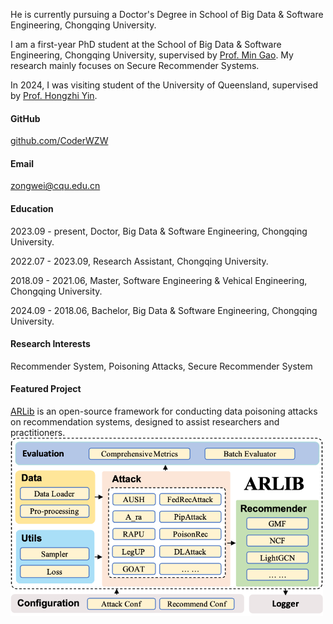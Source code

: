 He is currently pursuing a Doctor's Degree in School of Big Data & Software Engineering, Chongqing University.

I am a first-year PhD student at the School of Big Data & Software Engineering, Chongqing University, supervised by [Prof. Min Gao](https://www.cse.cqu.edu.cn/info/2095/7111.htm). My research mainly focuses on Secure Recommender Systems. 

In 2024, I was visiting student of the University of Queensland, supervised by [Prof. Hongzhi Yin](https://sites.google.com/view/hongzhi-yin/home).

#### GitHub
[ github.com/CoderWZW](https://github.com/CoderWZW)

#### Email
zongwei@cqu.edu.cn

#### Education
2023.09 - present, Doctor, Big Data & Software Engineering, Chongqing University.

2022.07 - 2023.09, Research Assistant, Chongqing University.

2018.09 - 2021.06, Master, Software Engineering & Vehical Engineering, Chongqing University.

2024.09 - 2018.06, Bachelor, Big Data & Software Engineering, Chongqing University.

#### Research Interests
Recommender System, Poisoning Attacks, Secure Recommender System

#### Featured Project 
[ARLib](https://github.com/CoderWZW/ARLib/tree/main) is an open-source framework for conducting data poisoning attacks on recommendation systems, designed to assist researchers and practitioners.
<a href="https://github.com/CoderWZW/ARLib/tree/main"> <img src="https://github.com/CoderWZW/ARLib/blob/main/img/framework.png" alt="logo" width=500 border="0"></a><br>
